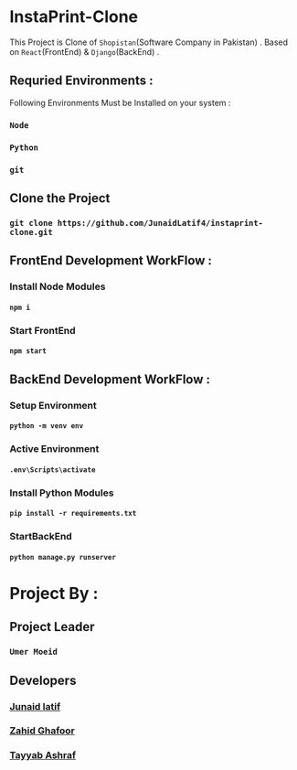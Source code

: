 # InstaPrint-Clone

This Project is Clone of `Shopistan`(Software Company in Pakistan) . 
Based on `React`(FrontEnd) & `Django`(BackEnd) .

## Requried Environments :
Following Environments Must be Installed on your system :
### `Node`
### `Python`
### `git`

## Clone the Project 
### `git clone https://github.com/JunaidLatif4/instaprint-clone.git`

## FrontEnd Development WorkFlow :
### Install Node Modules
####  <instaprint-clone>` npm i `
### Start FrontEnd
#### <instaprint-clone>` npm start `

## BackEnd Development WorkFlow :
### Setup Environment
#### <instaprint-clone>` python -m venv env `
### Active Environment
#### <instaprint-clone>` .env\Scripts\activate `
### Install Python Modules
#### <nstaprint-clone>` pip install -r requirements.txt `
### StartBackEnd
#### <instaprint-clone>` python manage.py runserver `

# Project By :
## Project Leader
### ` Umer Moeid `
## Developers 
### [ Junaid latif ](https://github.com/JunaidLatif4)
### [ Zahid Ghafoor ](https://github.com/ZahidGhafoor)
### [ Tayyab Ashraf ](https://github.com/tayyabmalik4)